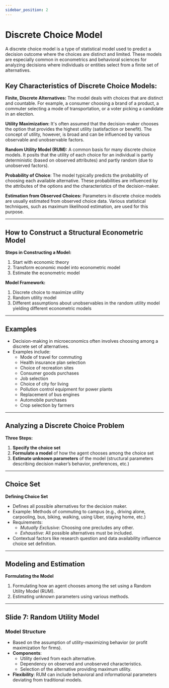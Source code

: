 ```yaml
---
sidebar_position: 2
---
```

# Discrete Choice Model
<div style={{ textAlign: 'justify' }}>
A discrete choice model is a type of statistical model used to predict a decision outcome where the choices are distinct and limited. These models are especially common in econometrics and behavioral sciences for analyzing decisions where individuals or entities select from a finite set of alternatives.

## Key Characteristics of Discrete Choice Models:
**Finite, Discrete Alternatives:** The model deals with choices that are distinct and countable. For example, a consumer choosing a brand of a product, a commuter selecting a mode of transportation, or a voter picking a candidate in an election.

**Utility Maximization:** It's often assumed that the decision-maker chooses the option that provides the highest utility (satisfaction or benefit). The concept of utility, however, is broad and can be influenced by various observable and unobservable factors.

**Random Utility Model (RUM):** A common basis for many discrete choice models. It posits that the utility of each choice for an individual is partly deterministic (based on observed attributes) and partly random (due to unobserved factors).

**Probability of Choice**: The model typically predicts the probability of choosing each available alternative. These probabilities are influenced by the attributes of the options and the characteristics of the decision-maker.

**Estimation from Observed Choices:** Parameters in discrete choice models are usually estimated from observed choice data. Various statistical techniques, such as maximum likelihood estimation, are used for this purpose.

---

## How to Construct a Structural Econometric Model

**Steps in Constructing a Model:**
1. Start with economic theory
2. Transform economic model into econometric model
3. Estimate the econometric model

**Model Framework:**
1. Discrete choice to maximize utility
2. Random utility model
3. Different assumptions about unobservables in the random utility model yielding different econometric models

---

## Examples

- Decision-making in microeconomics often involves choosing among a discrete set of alternatives.
- Examples include:
  - Mode of travel for commuting
  - Health insurance plan selection
  - Choice of recreation sites
  - Consumer goods purchases
  - Job selection
  - Choice of city for living
  - Pollution control equipment for power plants
  - Replacement of bus engines
  - Automobile purchases
  - Crop selection by farmers

---
## Analyzing a Discrete Choice Problem

**Three Steps:**
1. **Specify the choice set**
2. **Formulate a model** of how the agent chooses among the choice set
3. **Estimate unknown parameters** of the model (structural parameters describing decision maker’s behavior, preferences, etc.)

---

## Choice Set

**Defining Choice Set**
- Defines all possible alternatives for the decision maker.
- Example: Methods of commuting to campus (e.g., driving alone, carpooling, bus, biking, walking, using Uber, staying home, etc.)
- Requirements:
  - *Mutually Exclusive*: Choosing one precludes any other.
  - *Exhaustive*: All possible alternatives must be included.
- Contextual factors like research question and data availability influence choice set definition.

---

## Modeling and Estimation

**Formulating the Model**
1. Formulating how an agent chooses among the set using a Random Utility Model (RUM).
2. Estimating unknown parameters using various methods.

---

## Slide 7: Random Utility Model

### Model Structure
- Based on the assumption of utility-maximizing behavior (or profit maximization for firms).
- **Components**:
  - Utility derived from each alternative.
  - Dependency on observed and unobserved characteristics.
  - Selection of the alternative providing maximum utility.
- **Flexibility**: RUM can include behavioral and informational parameters deviating from traditional models.
</div>